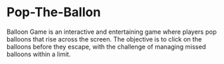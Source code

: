 # Pop-The-Ballon
Balloon Game is an interactive and entertaining game where players pop balloons that rise across the screen. The objective is to click on the balloons before they escape, with the challenge of managing missed balloons within a limit.
